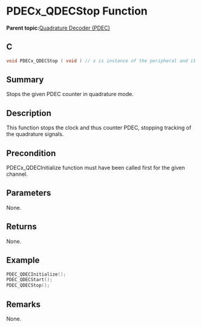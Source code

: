 # PDECx\_QDECStop Function

**Parent topic:**[Quadrature Decoder \(PDEC\)](GUID-6A3DDAF4-F27F-43B4-915E-750B2707BF64.md)

## C

```c
void PDECx_QDECStop ( void ) // x is instance of the peripheral and it is applicable only for devices having multiple instances of the peripheral.
```

## Summary

Stops the given PDEC counter in quadrature mode.

## Description

This function stops the clock and thus counter PDEC, stopping tracking of the quadrature signals.

## Precondition

PDECx\_QDECInitialize function must have been called first for the given channel.

## Parameters

None.

## Returns

None.

## Example

```c
PDEC_QDECInitialize();
PDEC_QDECStart();
PDEC_QDECStop();
```

## Remarks

None.

